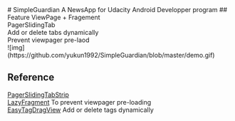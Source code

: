 <snippet>
  <content>
# SimpleGuardian
A NewsApp for Udacity Android Developper program
## Feature
ViewPage + Fragement <br>
PagerSlidingTab <br>
Add or delete tabs dynamically <br>
Prevent viewpager pre-laod <br>
![img](https://github.com/yukun1992/SimpleGuardian/blob/master/demo.gif)


## Reference
[PagerSlidingTabStrip](https://github.com/astuetz/PagerSlidingTabStrip)<br>
[LazyFragment](https://github.com/xmagicj/LazyFragment) To prevent viewpager pre-loading<br>
[EasyTagDragView](https://github.com/wenhuaijun/EasyTagDragView) Add or delete tags dynamically 
</content>
  <tabTrigger></tabTrigger>
</snippet>

